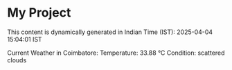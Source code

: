# My Project

This content is dynamically generated in Indian Time (IST): 2025-04-04 15:04:01 IST


Current Weather in Coimbatore:
Temperature: 33.88 °C
Condition: scattered clouds
